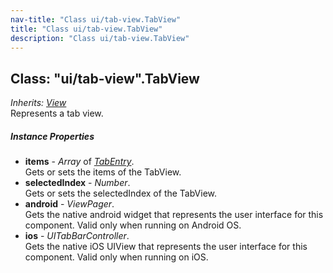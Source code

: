 ```yaml
---
nav-title: "Class ui/tab-view.TabView"
title: "Class ui/tab-view.TabView"
description: "Class ui/tab-view.TabView"
---
```

## Class: "ui/tab-view".TabView  
_Inherits:_ [_View_](../../ui/core/view/View.md)  
Represents a tab view.

##### Instance Properties
 - **items** - _Array_ of [_TabEntry_](../../ui/tab-view/TabEntry.md).    
  Gets or sets the items of the TabView.
 - **selectedIndex** - _Number_.    
  Gets or sets the selectedIndex of the TabView.
 - **android** - _ViewPager_.    
  Gets the native android widget that represents the user interface for this component. Valid only when running on Android OS.
 - **ios** - _UITabBarController_.    
  Gets the native iOS UIView that represents the user interface for this component. Valid only when running on iOS.